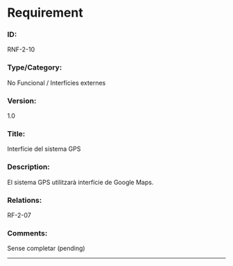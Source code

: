 # Requirement

### ID:
RNF-2-10

### Type/Category:
No Funcional / Interfícies externes

### Version:
1.0

### Title:
Interfície del sistema GPS

### Description:
El sistema GPS utilitzarà interfície de Google Maps.

### Relations:
RF-2-07

### Comments:
Sense completar (pending)

---